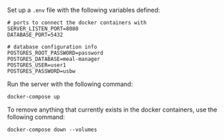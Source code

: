 Set up a `.env` file with the following variables defined:
```
# ports to connect the docker containers with
SERVER_LISTEN_PORT=8080
DATABASE_PORT=5432

# database configuration info
POSTGRES_ROOT_PASSWORD=password
POSTGRES_DATABASE=meal-manager
POSTGRES_USER=user1
POSTGRES_PASSWORD=usbw
```

Run the server with the following command:
```
docker-compose up
```

To remove anything that currently exists in the docker containers, use the following command:
```
docker-compose down --volumes
```
